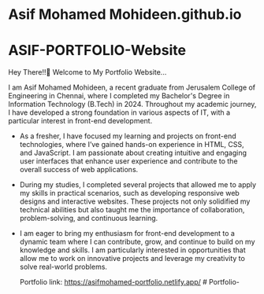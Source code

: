 # Asif Mohamed Mohideen.github.io

<h1>ASIF-PORTFOLIO-Website</h1>
Hey There!!🌝
Welcome to My Portfolio Website...


I am Asif Mohamed Mohideen, a recent graduate from Jerusalem College of Engineering in Chennai, where I completed my Bachelor's Degree in Information Technology (B.Tech) in 2024. Throughout my academic journey, I have developed a strong foundation in various aspects of IT, with a particular interest in front-end development.

* As a fresher, I have focused my learning and projects on front-end technologies, where I’ve gained hands-on experience in HTML, CSS, and JavaScript. I am passionate about creating intuitive and engaging user interfaces that enhance user experience and contribute to the overall success of web applications.

* During my studies, I completed several projects that allowed me to apply my skills in practical scenarios, such as developing responsive web designs and interactive websites. These projects not only solidified my technical abilities but also taught me the importance of collaboration, problem-solving, and continuous learning.

* I am eager to bring my enthusiasm for front-end development to a dynamic team where I can contribute, grow, and continue to build on my knowledge and skills. I am particularly interested in opportunities that allow me to work on innovative projects and leverage my creativity to solve real-world problems.

    Portfolio link: https://asifmohamed-portfolio.netlify.app/
#   P o r t f o l i o - 
 
 